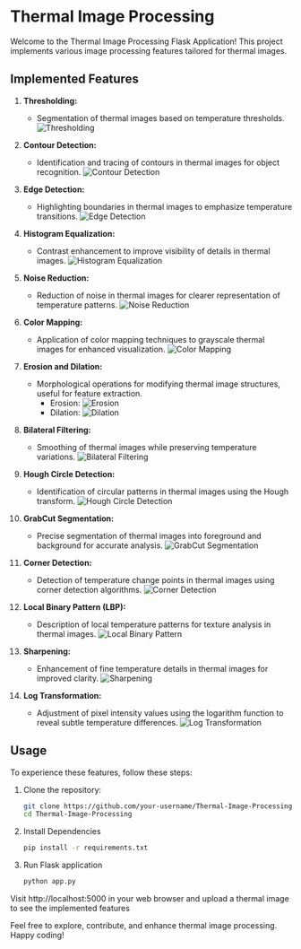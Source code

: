 # Thermal Image Processing

Welcome to the Thermal Image Processing Flask Application! This project implements various image processing features tailored for thermal images.

## Implemented Features

1. **Thresholding:**
   - Segmentation of thermal images based on temperature thresholds.
     ![Thresholding](Thermal/static/thresh1.jpg)

2. **Contour Detection:**
   - Identification and tracing of contours in thermal images for object recognition.
     ![Contour Detection](Thermal/static/contra.jpg)

3. **Edge Detection:**
   - Highlighting boundaries in thermal images to emphasize temperature transitions.
     ![Edge Detection](Thermal/static/edges.jpg)

4. **Histogram Equalization:**
   - Contrast enhancement to improve visibility of details in thermal images.
     ![Histogram Equalization](Thermal/static/histogram.jpg)

5. **Noise Reduction:**
   - Reduction of noise in thermal images for clearer representation of temperature patterns.
     ![Noise Reduction](Thermal/static/noise_reduction.jpg)

6. **Color Mapping:**
   - Application of color mapping techniques to grayscale thermal images for enhanced visualization.
     ![Color Mapping](Thermal/static/colormapped_image.jpg)

7. **Erosion and Dilation:**
   - Morphological operations for modifying thermal image structures, useful for feature extraction.
     - Erosion: ![Erosion](Thermal/static/erosion.jpg)
     - Dilation: ![Dilation](Thermal/static/dilation.jpg)

8. **Bilateral Filtering:**
   - Smoothing of thermal images while preserving temperature variations.
     ![Bilateral Filtering](Thermal/static/bilateral_filtered.jpg)

9. **Hough Circle Detection:**
   - Identification of circular patterns in thermal images using the Hough transform.
     ![Hough Circle Detection](Thermal/static/circles_detected.jpg)

10. **GrabCut Segmentation:**
    - Precise segmentation of thermal images into foreground and background for accurate analysis.
      ![GrabCut Segmentation](Thermal/static/grabcut_result.jpg)

11. **Corner Detection:**
    - Detection of temperature change points in thermal images using corner detection algorithms.
      ![Corner Detection](Thermal/static/corners.jpg)

12. **Local Binary Pattern (LBP):**
    - Description of local temperature patterns for texture analysis in thermal images.
      ![Local Binary Pattern](Thermal/static/lbp.jpg)

13. **Sharpening:**
    - Enhancement of fine temperature details in thermal images for improved clarity.
      ![Sharpening](Thermal/static/sharpened.jpg)

14. **Log Transformation:**
    - Adjustment of pixel intensity values using the logarithm function to reveal subtle temperature differences.
      ![Log Transformation](Thermal/static/log_transformed.jpg)

## Usage

To experience these features, follow these steps:

1. Clone the repository:

   ```bash
   git clone https://github.com/your-username/Thermal-Image-Processing.git
   cd Thermal-Image-Processing

2. Install Dependencies
   ```bash
   pip install -r requirements.txt
3. Run Flask application
   ```bash
   python app.py
Visit http://localhost:5000 in your web browser and upload a thermal image to see the implemented features 

Feel free to explore, contribute, and enhance thermal image processing. Happy coding!
